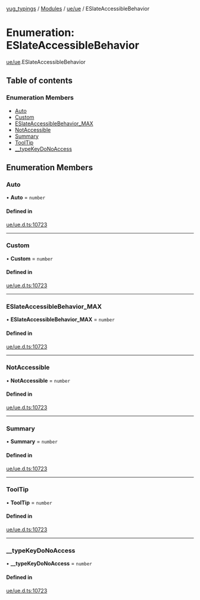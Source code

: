 [yug_typings](../README.md) / [Modules](../modules.md) / [ue/ue](../modules/ue_ue.md) / ESlateAccessibleBehavior

# Enumeration: ESlateAccessibleBehavior

[ue/ue](../modules/ue_ue.md).ESlateAccessibleBehavior

## Table of contents

### Enumeration Members

- [Auto](ue_ue.ESlateAccessibleBehavior.md#auto)
- [Custom](ue_ue.ESlateAccessibleBehavior.md#custom)
- [ESlateAccessibleBehavior\_MAX](ue_ue.ESlateAccessibleBehavior.md#eslateaccessiblebehavior_max)
- [NotAccessible](ue_ue.ESlateAccessibleBehavior.md#notaccessible)
- [Summary](ue_ue.ESlateAccessibleBehavior.md#summary)
- [ToolTip](ue_ue.ESlateAccessibleBehavior.md#tooltip)
- [\_\_typeKeyDoNoAccess](ue_ue.ESlateAccessibleBehavior.md#__typekeydonoaccess)

## Enumeration Members

### Auto

• **Auto** = `number`

#### Defined in

[ue/ue.d.ts:10723](https://github.com/YugMetaverse/yug_typings/blob/b7d9b19/ue/ue.d.ts#L10723)

___

### Custom

• **Custom** = `number`

#### Defined in

[ue/ue.d.ts:10723](https://github.com/YugMetaverse/yug_typings/blob/b7d9b19/ue/ue.d.ts#L10723)

___

### ESlateAccessibleBehavior\_MAX

• **ESlateAccessibleBehavior\_MAX** = `number`

#### Defined in

[ue/ue.d.ts:10723](https://github.com/YugMetaverse/yug_typings/blob/b7d9b19/ue/ue.d.ts#L10723)

___

### NotAccessible

• **NotAccessible** = `number`

#### Defined in

[ue/ue.d.ts:10723](https://github.com/YugMetaverse/yug_typings/blob/b7d9b19/ue/ue.d.ts#L10723)

___

### Summary

• **Summary** = `number`

#### Defined in

[ue/ue.d.ts:10723](https://github.com/YugMetaverse/yug_typings/blob/b7d9b19/ue/ue.d.ts#L10723)

___

### ToolTip

• **ToolTip** = `number`

#### Defined in

[ue/ue.d.ts:10723](https://github.com/YugMetaverse/yug_typings/blob/b7d9b19/ue/ue.d.ts#L10723)

___

### \_\_typeKeyDoNoAccess

• **\_\_typeKeyDoNoAccess** = `number`

#### Defined in

[ue/ue.d.ts:10723](https://github.com/YugMetaverse/yug_typings/blob/b7d9b19/ue/ue.d.ts#L10723)
